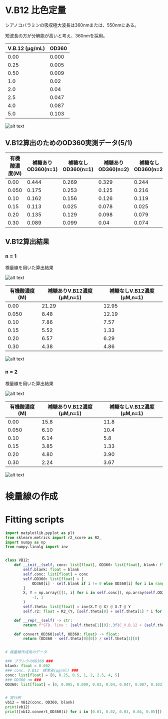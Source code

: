 
# V.B12 比色定量

シアノコバラミンの吸収極大波長は360nmまたは、550nmにある。

短波長の方が分解能が高いと考え、360nmを採用。

| V.B.12 (µg/mL) | OD360  |
| ---- | ------ |
| 0.00    | 0.000      |
| 0.25 | 0.005  |
| 0.50  | 0.009  |
| 1.0    | 0.02   |
| 2.0   | 0.04   |
| 2.5  | 0.047  |
| 4.0    | 0.087  |
| 5.0   | 0.103  |

![alt text](images/Standard.png )

## V.B12算出のためのOD360実測データ(5/1)

| 有機酸濃度(M) | 補糖ありOD360(n=1) | 補糖なしOD360(n=1) | 補糖ありOD360(n=2) | 補糖なしOD360(n=2)|
|-------------|-------------|-------------|-------------|-------------|
| 0.00        | 0.444       | 0.269       | 0.329       | 0.244       |
| 0.050        | 0.175       | 0.253       | 0.125       | 0.216       |
| 0.10         | 0.162       | 0.156       | 0.126       | 0.119       |
| 0.15        | 0.113       | 0.025       | 0.078       | 0.025       |
| 0.20         | 0.135       | 0.129       | 0.098       | 0.079       |
| 0.30         | 0.089       | 0.099       | 0.04        | 0.074       |

## V.B12算出結果

### n = 1

検量線を用いた算出結果

![alt text](images/VB121.png )


| 有機酸濃度(M) | 補糖ありV.B12濃度(µM,n=1) | 補糖なしV.B12濃度(µM,n=1) | 
|-------------|-------------|-------------|
| 0.00        | 21.29      | 12.95      | 
| 0.050        | 8.48     | 12.19     |
| 0.10         | 7.86      | 7.57     | 
| 0.15        | 5.52       | 1.33     | 
| 0.20         | 6.57     | 6.29     | 
| 0.30         | 4.38       | 4.86     | 

![alt text](images/VB12_propionic_acid_n1.png )


### n = 2

検量線を用いた算出結果

![alt text](images/VB122.png )

| 有機酸濃度(M) | 補糖ありV.B12濃度(µM,n=1) | 補糖なしV.B12濃度(µM,n=1) | 
|-------------|-------------|-------------|
| 0.00        | 15.8     | 11.8     | 
| 0.050        | 6.10     | 10.4     |
| 0.10         | 6.14      | 5.8     | 
| 0.15        | 3.85       | 1.33     | 
| 0.20         | 4.80    | 3.90     | 
| 0.30         | 2.24       | 3.67     | 

![alt text](images/VB12_propionic_acid_n2.png )

# 検量線の作成


# Fitting scripts

```Python
import matplotlib.pyplot as plt
from sklearn.metrics import r2_score as R2_
import numpy as np
from numpy.linalg import inv


class VB12:
    def __init__(self, conc: list[float], OD360: list[float], blank: float) -> None:
        self.blank: float = blank
        self.conc: list[float] = conc
        self.OD360: list[float] = [
            OD360[i] - self.blank if i != 0 else OD360[i] for i in range(len(OD360))
        ]
        X, Y = np.array([[1, i] for i in self.conc]), np.array(self.OD360).reshape(
            -1, 1
        )
        self.theta: list[float] = inv(X.T @ X) @ X.T @ Y
        self.r2: float = R2_(Y, [self.theta[0] + self.theta[1] * i for i in self.conc])

    def __repr__(self) -> str:
        return f"STD. line : {self.theta[1][0]:.3f}C_V.B.12 + {self.theta[0][0]:.3f}, R^2 = {self.r2:.3f}"

    def convert_OD360(self, OD360: float) -> float:
        return (OD360 - self.theta[0][0]) / self.theta[1][0]


# 検量線作成用のデータ

### ブランクのOD360 ###
blank: float = 0.002
### conc. V.B12　標準液(µg/ml) ###
conc: list[float] = [0, 0.25, 0.5, 1, 2, 2.5, 4, 5]
### OD360 nm ###
OD360: list[float] = [0, 0.005, 0.009, 0.02, 0.04, 0.047, 0.087, 0.103]


# 実行例
vb12 = VB12(conc, OD360, blank)
print(vb12)
print([vb12.convert_OD360(i) for i in [0.01, 0.02, 0.03, 0.04, 0.05]])

```